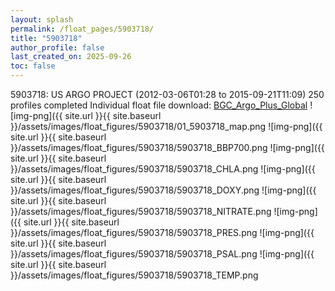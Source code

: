```yaml
---
layout: splash
permalink: /float_pages/5903718/
title: "5903718"
author_profile: false
last_created_on: 2025-09-26
toc: false
---
```

 
5903718: US ARGO PROJECT (2012-03-06T01:28 to 2015-09-21T11:09)
250 profiles completed
Individual float file download: [BGC_Argo_Plus_Global](https://ftp.soest.hawaii.edu/bgc_argo_plus/Individual_Floats/outliers_removed/5903718_Sprof_processed.nc)
![img-png]({{ site.url }}{{ site.baseurl }}/assets/images/float_figures/5903718/01_5903718_map.png
![img-png]({{ site.url }}{{ site.baseurl }}/assets/images/float_figures/5903718/5903718_BBP700.png
![img-png]({{ site.url }}{{ site.baseurl }}/assets/images/float_figures/5903718/5903718_CHLA.png
![img-png]({{ site.url }}{{ site.baseurl }}/assets/images/float_figures/5903718/5903718_DOXY.png
![img-png]({{ site.url }}{{ site.baseurl }}/assets/images/float_figures/5903718/5903718_NITRATE.png
![img-png]({{ site.url }}{{ site.baseurl }}/assets/images/float_figures/5903718/5903718_PRES.png
![img-png]({{ site.url }}{{ site.baseurl }}/assets/images/float_figures/5903718/5903718_PSAL.png
![img-png]({{ site.url }}{{ site.baseurl }}/assets/images/float_figures/5903718/5903718_TEMP.png
